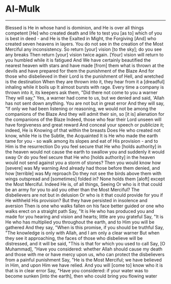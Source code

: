 # Al-Mulk
---
Blessed is He in whose hand is dominion, and He is over all things competent
[He] who created death and life to test you [as to] which of you is best in deed - and He is the Exalted in Might, the Forgiving
[And] who created seven heavens in layers. You do not see in the creation of the Most Merciful any inconsistency. So return [your] vision [to the sky]; do you see any breaks
Then return [your] vision twice again. [Your] vision will return to you humbled while it is fatigued
And We have certainly beautified the nearest heaven with stars and have made [from] them what is thrown at the devils and have prepared for them the punishment of the Blaze
And for those who disbelieved in their Lord is the punishment of Hell, and wretched is the destination
When they are thrown into it, they hear from it a [dreadful] inhaling while it boils up
It almost bursts with rage. Every time a company is thrown into it, its keepers ask them, "Did there not come to you a warner
They will say," Yes, a warner had come to us, but we denied and said, 'Allah has not sent down anything. You are not but in great error
And they will say, "If only we had been listening or reasoning, we would not be among the companions of the Blaze
And they will admit their sin, so [it is] alienation for the companions of the Blaze
Indeed, those who fear their Lord unseen will have forgiveness and great reward
And conceal your speech or publicize it; indeed, He is Knowing of that within the breasts
Does He who created not know, while He is the Subtle, the Acquainted
It is He who made the earth tame for you - so walk among its slopes and eat of His provision - and to Him is the resurrection
Do you feel secure that He who [holds authority] in the heaven would not cause the earth to swallow you and suddenly it would sway
Or do you feel secure that He who [holds authority] in the heaven would not send against you a storm of stones? Then you would know how [severe] was My warning
And already had those before them denied, and how [terrible] was My reproach
Do they not see the birds above them with wings outspread and [sometimes] folded in? None holds them [aloft] except the Most Merciful. Indeed He is, of all things, Seeing
Or who is it that could be an army for you to aid you other than the Most Merciful? The disbelievers are not but in delusion
Or who is it that could provide for you if He withheld His provision? But they have persisted in insolence and aversion
Then is one who walks fallen on his face better guided or one who walks erect on a straight path
Say, "It is He who has produced you and made for you hearing and vision and hearts; little are you grateful
Say, "It is He who has multiplied you throughout the earth, and to Him you will be gathered
And they say, "When is this promise, if you should be truthful
Say, "The knowledge is only with Allah, and I am only a clear warner
But when they see it approaching, the faces of those who disbelieve will be distressed, and it will be said, "This is that for which you used to call
Say, [O Muhammad], "Have you considered: whether Allah should cause my death and those with me or have mercy upon us, who can protect the disbelievers from a painful punishment
Say, "He is the Most Merciful; we have believed in Him, and upon Him we have relied. And you will [come to] know who it is that is in clear error
Say, "Have you considered: if your water was to become sunken [into the earth], then who could bring you flowing water

